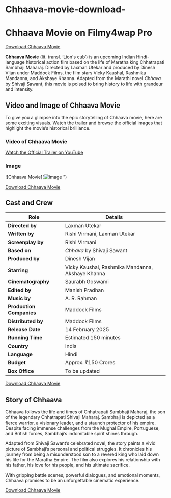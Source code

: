 # Chhaava-movie-download-
# Chhaava Movie on Filmy4wap Pro

[Download Chhaava Movie](https://filmyzilla1.store/chhaava-movie%e0%a5%a4-review-cast-release-date-filmy4wap-pro/)

**Chhaava Movie** (lit. transl. ‘Lion's cub’) is an upcoming Indian Hindi-language historical action film based on the life of Maratha king Chhatrapati Sambhaji Maharaj. Directed by Laxman Utekar and produced by Dinesh Vijan under Maddock Films, the film stars Vicky Kaushal, Rashmika Mandanna, and Akshaye Khanna. Adapted from the Marathi novel *Chhava* by Shivaji Sawant, this movie is poised to bring history to life with grandeur and intensity.

## Video and Image of Chhaava Movie

To give you a glimpse into the epic storytelling of Chhaava movie, here are some exciting visuals. Watch the trailer and browse the official images that highlight the movie’s historical brilliance.

### Video of Chhaava Movie
[Watch the Official Trailer on YouTube](https://youtu.be/yK4CuKkK840)

### Image
![Chhaava Movie](![image](https://github.com/user-attachments/assets/815577b2-38c4-4be9-bbca-a599d6a1121a)
")

[Download Chhaava Movie](https://filmyzilla1.store/chhaava-movie%e0%a5%a4-review-cast-release-date-filmy4wap-pro/)

## Cast and Crew

| Role             | Details                                  |
|------------------|------------------------------------------|
| **Directed by**  | Laxman Utekar                           |
| **Written by**   | Rishi Virmani, Laxman Utekar            |
| **Screenplay by**| Rishi Virmani                           |
| **Based on**     | *Chhava* by Shivaji Sawant              |
| **Produced by**  | Dinesh Vijan                            |
| **Starring**     | Vicky Kaushal, Rashmika Mandanna, Akshaye Khanna |
| **Cinematography**| Saurabh Goswami                       |
| **Edited by**    | Manish Pradhan                          |
| **Music by**     | A. R. Rahman                            |
| **Production Companies** | Maddock Films                   |
| **Distributed by**| Maddock Films                          |
| **Release Date** | 14 February 2025                        |
| **Running Time** | Estimated 150 minutes                   |
| **Country**      | India                                   |
| **Language**     | Hindi                                   |
| **Budget**       | Approx. ₹150 Crores                     |
| **Box Office**   | To be updated                           |

[Download Chhaava Movie](https://filmyzilla1.store/chhaava-movie%e0%a5%a4-review-cast-release-date-filmy4wap-pro/)

## Story of Chhaava

Chhaava follows the life and times of Chhatrapati Sambhaji Maharaj, the son of the legendary Chhatrapati Shivaji Maharaj. Sambhaji is depicted as a fierce warrior, a visionary leader, and a staunch protector of his empire. Despite facing immense challenges from the Mughal Empire, Portuguese, and British forces, Sambhaji’s indomitable spirit shines through.

Adapted from Shivaji Sawant’s celebrated novel, the story paints a vivid picture of Sambhaji’s personal and political struggles. It chronicles his journey from being a misunderstood son to a revered king who laid down his life for the Maratha Empire. The film also explores his relationship with his father, his love for his people, and his ultimate sacrifice.

With gripping battle scenes, powerful dialogues, and emotional moments, Chhaava promises to be an unforgettable cinematic experience.

[Download Chhaava Movie](https://filmyzilla1.store/chhaava-movie%e0%a5%a4-review-cast-release-date-filmy4wap-pro/)
